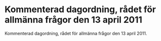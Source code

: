 # Kommenterad dagordning, rådet för allmänna frågor den 13 april 2011

Kommenterad dagordning, rådet för allmänna frågor den 13 april 2011\.
